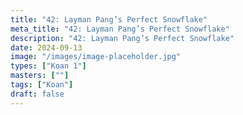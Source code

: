 ```yaml
---
title: "42: Layman Pang’s Perfect Snowflake"
meta_title: "42: Layman Pang’s Perfect Snowflake"
description: "42: Layman Pang’s Perfect Snowflake"
date: 2024-09-13
image: "/images/image-placeholder.jpg"
types: ["Koan 1"]
masters: [""]
tags: ["Koan"]
draft: false
---
```


